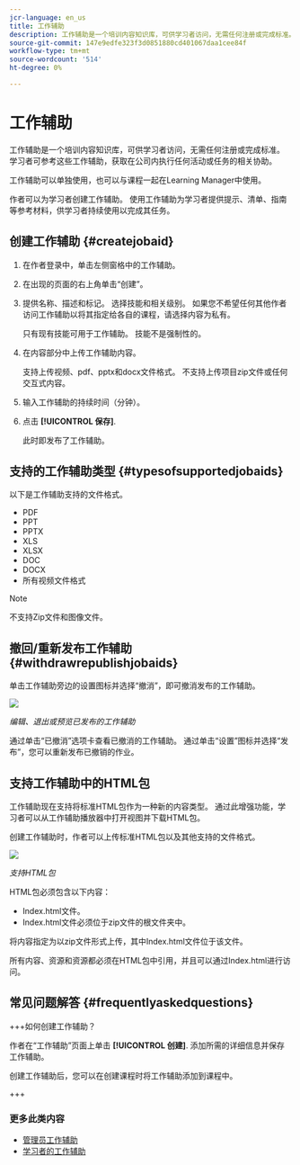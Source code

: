 ```yaml
---
jcr-language: en_us
title: 工作辅助
description: 工作辅助是一个培训内容知识库，可供学习者访问，无需任何注册或完成标准。 学习者可参考这些工作辅助，获取在公司内执行任何活动或任务的相关协助。
source-git-commit: 147e9edfe323f3d0851880cd401067daa1cee84f
workflow-type: tm+mt
source-wordcount: '514'
ht-degree: 0%

---
```




# 工作辅助

工作辅助是一个培训内容知识库，可供学习者访问，无需任何注册或完成标准。 学习者可参考这些工作辅助，获取在公司内执行任何活动或任务的相关协助。

工作辅助可以单独使用，也可以与课程一起在Learning Manager中使用。

作者可以为学习者创建工作辅助。 使用工作辅助为学习者提供提示、清单、指南等参考材料，供学习者持续使用以完成其任务。

## 创建工作辅助 {#createjobaid}

1. 在作者登录中，单击左侧窗格中的工作辅助。
1. 在出现的页面的右上角单击“创建”。
1. 提供名称、描述和标记。 选择技能和相关级别。 如果您不希望任何其他作者访问工作辅助以将其指定给各自的课程，请选择内容为私有。

   只有现有技能可用于工作辅助。 技能不是强制性的。

1. 在内容部分中上传工作辅助内容。

   支持上传视频、pdf、pptx和docx文件格式。 不支持上传项目zip文件或任何交互式内容。

1. 输入工作辅助的持续时间（分钟）。
1. 点击 **[!UICONTROL 保存]**.

   此时即发布了工作辅助。

## 支持的工作辅助类型 {#typesofsupportedjobaids}

以下是工作辅助支持的文件格式。

* PDF
* PPT
* PPTX
* XLS
* XLSX
* DOC
* DOCX
* 所有视频文件格式

>[!NOTE]
>
>不支持Zip文件和图像文件。

## 撤回/重新发布工作辅助 {#withdrawrepublishjobaids}

单击工作辅助旁边的设置图标并选择“撤消”，即可撤消发布的工作辅助。

![](assets/job-aid-withdraw.png)

*编辑、退出或预览已发布的工作辅助*

通过单击“已撤消”选项卡查看已撤消的工作辅助。 通过单击“设置”图标并选择“发布”，您可以重新发布已撤销的作业。

## 支持工作辅助中的HTML包

工作辅助现在支持将标准HTML包作为一种新的内容类型。 通过此增强功能，学习者可以从工作辅助播放器中打开视图并下载HTML包。

创建工作辅助时，作者可以上传标准HTML包以及其他支持的文件格式。

![](assets/html-job-aid.png)

*支持HTML包*

HTML包必须包含以下内容：

* Index.html文件。
* Index.html文件必须位于zip文件的根文件夹中。

将内容指定为以zip文件形式上传，其中Index.html文件位于该文件。

所有内容、资源和资源都必须在HTML包中引用，并且可以通过Index.html进行访问。

## 常见问题解答 {#frequentlyaskedquestions}

+++如何创建工作辅助？

作者在“工作辅助”页面上单击 **[!UICONTROL 创建]**. 添加所需的详细信息并保存工作辅助。

创建工作辅助后，您可以在创建课程时将工作辅助添加到课程中。

+++

### 更多此类内容

* [管理员工作辅助](../../administrators/feature-summary/job-aids.md)
* [学习者的工作辅助](../../learners/feature-summary/job-aids.md)

